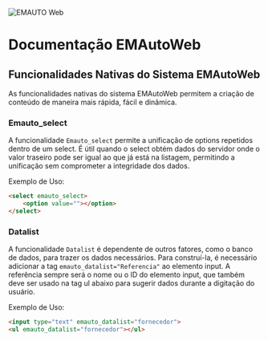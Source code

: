 ![EMAUTO Web](https://www.emsoft.inf.br/wp-content/uploads/2018/08/logo_horizontal_160x40.png)
# Documentação EMAutoWeb

## Funcionalidades Nativas do Sistema EMAutoWeb

As funcionalidades nativas do sistema EMAutoWeb permitem a criação de conteúdo de maneira mais rápida, fácil e dinâmica.


### Emauto_select

A funcionalidade `Emauto_select` permite a unificação de options repetidos dentro de um select. É útil quando o select obtém dados do servidor onde o valor traseiro pode ser igual ao que já está na listagem, permitindo a unificação sem comprometer a integridade dos dados.

Exemplo de Uso:
```html
<select emauto_select>
    <option value=""></option>
</select>
```


### Datalist

A funcionalidade `Datalist` é dependente de outros fatores, como o banco de dados, para trazer os dados necessários. Para construí-la, é necessário adicionar a tag `emauto_datalist="Referencia"` ao elemento input. A referência sempre será o nome ou o ID do elemento input, que também deve ser usado na tag ul abaixo para sugerir dados durante a digitação do usuário.

Exemplo de Uso:
```html
<input type="text" emauto_datalist="fornecedor">
<ul emauto_datalist="fornecedor"></ul>
```

